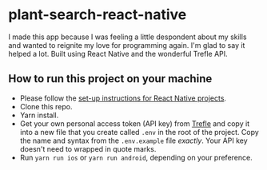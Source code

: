 # plant-search-react-native

I made this app because I was feeling a little despondent about my skills and wanted to reignite my love for programming again. I'm glad to say it helped a lot. Built using React Native and the wonderful Trefle API.
## How to run this project on your machine

- Please follow the [set-up instructions for React Native projects](https://reactnative.dev/docs/environment-setup).
- Clone this repo.
- Yarn install.
- Get your own personal access token (API key) from [Trefle](https://docs.trefle.io/docs/guides/getting-started/) and copy it into a new file that you create called `.env` in the root of the project. Copy the name and syntax from the `.env.example` file *exactly*. Your API key doesn't need to wrapped in quote marks.
- Run `yarn run ios` or `yarn run android`, depending on your preference.
